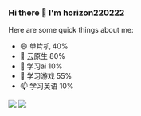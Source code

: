 ### Hi there 👋 I'm horizon220222

<!--
**houseme/houseme** is a ✨ _special_ ✨ repository because its `README.md` (this file) appears on your GitHub profile.

Here are some ideas to get you started:

- 🔭 I’m currently working on ...
- 🌱 I’m currently learning ...
- 👯 I’m looking to collaborate on ...
- 🤔 I’m looking for help with ...
- 💬 Ask me about ...
- 📫 How to reach me: ...
- 😄 Pronouns: ...
- ⚡ Fun fact: ...
-->

Here are some quick things about me:

- 😄 单片机 40%
- 🔭 云原生 80%
- 🌱 学习ai 10%
- 🤔 学习游戏 55%
- 📫 学习英语 10%

![](https://github-profile-summary-cards.vercel.app/api/cards/repos-per-language?username=horizon220222&theme=github)
![](https://github-readme-stats.vercel.app/api?username=horizon220222)
